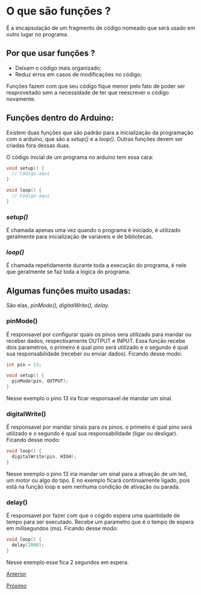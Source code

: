 # O que são funções ?

É a encapsulação de um fragmento de código nomeado que será usado em outro lugar no programa.

## Por que usar funções ?

- Deixam o código mais organizado;
- Reduz erros em casos de modificações no código;

Funções fazem com que seu código fique menor pelo fato de poder ser reaproveitado sem a necessidade de ter que reescrever o código novamente.

## Funções dentro do Arduino:

Existem duas funções que são padrão para a inicialização da programação com o arduino, que são a *setup()* e a *loop()*. Outras funções devem ser criadas fora dessas duas.

O código inicial de um programa no arduino tem essa cara:

```C++
void setup() {
  // Código aqui
}

void loop() {
  // Código aqui
}
```

### *setup()* 

É chamada apenas uma vez quando o programa é iniciado, é utilizado geralmente para inicialização de variaveis e de bibliotecas.

### *loop()*

É chamada repetidamente durante toda a execução do programa, é nele que geralmente se faz toda a lógica do programa.

## Algumas funções muito usadas:

São elas, *pinMode(), digitalWrite(), delay*.

### pinMode()

É responsavel por configurar quais os pinos sera utilizado para mandar ou receber dados, respectivamente OUTPUT e INPUT. Essa função recebe dois parametros, o primeiro é qual pino será utilizado e o segundo é qual sua responsabilidade (receber ou enviar dados). Ficando desse modo:

```C++
int pin = 13;

void setup() {
  pinMode(pin, OUTPUT);
}
```
Nesse exemplo o pino 13 ira ficar responsavel de mandar um sinal.

### digitalWrite()

É responsavel por mandar sinais para os pinos. o primeiro é qual pino será utilizado e o segundo é qual sua responsabilidade (ligar ou desligar). Ficando desse modo:

```C++
void loop() {
  digitalWrite(pin, HIGH);
}
```
Nesse exemplo o pino 13 iria mandar um sinal para a ativação de um led, um motor ou algo do tipo. E no exemplo ficará continuamente ligado, pois está na função loop e sem nenhuma condição de ativação ou parada.

### delay()

É responsavel por fazer com que o cógido espera uma quantidade de tempo para ser executado. Recebe um parametro que é o tempo de espera em milisegundos (ms). Ficando desse modo:

```C++
void loop() {
  delay(2000);
}
```
Nesse exemplo esse fica 2 segundos em espera.

[Anterior](./01-variaveis.md)

[Próximo](./03-bibliotecas.md)